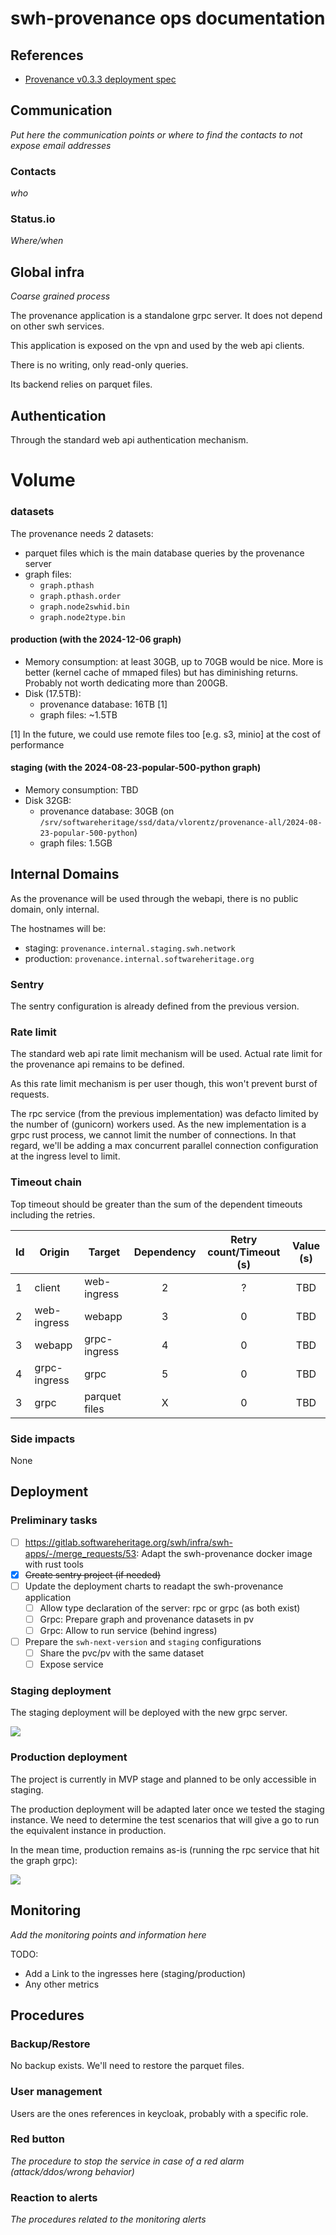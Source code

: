 # swh-provenance ops documentation

## References

- [Provenance v0.3.3 deployment spec](https://hedgedoc.softwareheritage.org/scsWvzQZRO2HW2gisANXBw?view)

## Communication

*Put here the communication points or where to find the contacts to not expose email addresses*

### Contacts

*who*

### Status.io

*Where/when*

## Global infra

*Coarse grained process*

The provenance application is a standalone grpc server. It does not depend on
other swh services.

This application is exposed on the vpn and used by the web api clients.

There is no writing, only read-only queries.

Its backend relies on parquet files.

## Authentication

Through the standard web api authentication mechanism.

# Volume

### datasets

The provenance needs 2 datasets:
- parquet files which is the main database queries by the provenance server
- graph files:
  - `graph.pthash`
  - `graph.pthash.order`
  - `graph.node2swhid.bin`
  - `graph.node2type.bin`

#### production (with the 2024-12-06 graph)

- Memory consumption: at least 30GB, up to 70GB would be nice. More is better
  (kernel cache of mmaped files) but has diminishing returns. Probably not
  worth dedicating more than 200GB.
- Disk (17.5TB):
    - provenance database: 16TB [1]
    - graph files: ~1.5TB

[1] In the future, we could use remote files too [e.g. s3, minio] at the cost
of performance

#### staging (with the 2024-08-23-popular-500-python graph)

- Memory consumption: TBD
- Disk 32GB:
  - provenance database: 30GB
    (on `/srv/softwareheritage/ssd/data/vlorentz/provenance-all/2024-08-23-popular-500-python`)
  - graph files: 1.5GB

## Internal Domains

As the provenance will be used through the webapi, there is no public domain,
only internal.

The hostnames will be:
- staging: `provenance.internal.staging.swh.network`
- production: `provenance.internal.softwareheritage.org`

### Sentry

The sentry configuration is already defined from the previous version.

### Rate limit

The standard web api rate limit mechanism will be used.  Actual rate limit for
the provenance api remains to be defined.

As this rate limit mechanism is per user though, this won't prevent burst of
requests.

The rpc service (from the previous implementation) was defacto limited by the
number of (gunicorn) workers used. As the new implementation is a grpc rust
process, we cannot limit the number of connections. In that regard, we'll be
adding a max concurrent parallel connection configuration at the ingress level
to limit.

### Timeout chain

Top timeout should be greater than the sum of the dependent timeouts including
the retries.

| Id  | Origin       | Target           | Dependency | Retry count/Timeout (s) | Value (s) |
| --- | ------------ | ---------------- | :--------: | :---------------------: | :-------: |
| 1   | client       | web-ingress      |     2      |            ?            |    TBD    |
| 2   | web-ingress  | webapp           |     3      |            0            |    TBD    |
| 3   | webapp       | grpc-ingress     |     4      |            0            |    TBD    |
| 4   | grpc-ingress | grpc             |     5      |            0            |    TBD    |
| 3   | grpc         | parquet files    |     X      |            0            |    TBD    |

### Side impacts

None

## Deployment

### Preliminary tasks

- [ ] https://gitlab.softwareheritage.org/swh/infra/swh-apps/-/merge_requests/53: Adapt the swh-provenance docker image with rust tools
- [x] ~~Create sentry project (if needed)~~
- [ ] Update the deployment charts to readapt the swh-provenance application
  - [ ] Allow type declaration of the server: rpc or grpc (as both exist)
  - [ ] Grpc: Prepare graph and provenance datasets in pv
  - [ ] Grpc: Allow to run service (behind ingress)
- [ ] Prepare the `swh-next-version` and `staging` configurations
  - [ ] Share the pvc/pv with the same dataset
  - [ ] Expose service

### Staging deployment

The staging deployment will be deployed with the new grpc server.

![](https://hedgedoc.softwareheritage.org/uploads/c0d06aa7-6362-494c-b683-6778aed4a1f2.png)

### Production deployment

The project is currently in MVP stage and planned to be only accessible in
staging.

The production deployment will be adapted later once we tested the staging
instance. We need to determine the test scenarios that will give a go to run
the equivalent instance in production.

In the mean time, production remains as-is (running the rpc service that hit
the graph grpc):

![](https://hedgedoc.softwareheritage.org/uploads/7654eefa-833e-4522-872d-025bcc284d41.png)

## Monitoring

*Add the monitoring points and information here*

TODO:
- Add a Link to the ingresses here (staging/production)
- Any other metrics

## Procedures

### Backup/Restore

No backup exists.
We'll need to restore the parquet files.

### User management

Users are the ones references in keycloak, probably with a specific role.

### Red button

*The procedure to stop the service in case of a red alarm (attack/ddos/wrong behavior)*

### Reaction to alerts

*The procedures related to the monitoring alerts*
